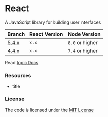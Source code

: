 # React
A JavaScript library for building user interfaces


| Branch              | React Version | Node Version    |
|---------------------|---------------|-----------------|
| [5.4.x][branch_url] | `x.x`         | `8.0` or higher |
| [4.4.x][branch_url] | `x.x`         | `7.4` or higher |


Read [topic Docs](xxx)


### Resources
- [title](url)


### License
The code is licensed under the [MIT License][license]


[branch_url]: https://github.com/habibun/repo-name/tree/branch-name
[license]: https://github.com/habibun/react/blob/main/LICENSE

